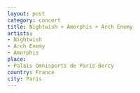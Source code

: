 ```yaml
---
layout: post
category: concert
title: Nightwish + Amorphis + Arch Enemy
artists: 
- Nightwish
- Arch Enemy
- Amorphis
place: 
- Palais Omnisports de Paris-Bercy
country: France
city: Paris
---
```



